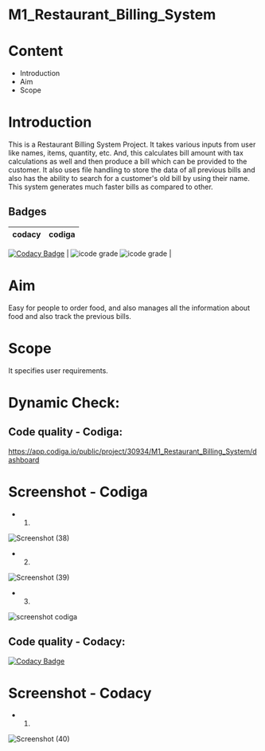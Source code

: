 # M1_Restaurant_Billing_System

# Content

* Introduction
* Aim 
* Scope



# Introduction

This is a Restaurant Billing System Project. It takes various inputs from user like names, items, quantity, etc. And, this calculates bill amount with tax calculations as well and then produce a bill which can be provided to the customer. It also uses file handling to store the data of all previous bills and also has the ability to search for a customer's old bill by using their name. This system generates much faster bills as compared to other.


## Badges




| codacy | codiga |
|:------:|:-----:|

[![Codacy Badge](https://app.codacy.com/project/badge/Grade/bb6d15b058224f26a2acd4e72e0ce91b)](https://www.codacy.com/gh/Mehak769/M1_Restaurant_Billing_System/dashboard?utm_source=github.com&amp;utm_medium=referral&amp;utm_content=Mehak769/M1_Restaurant_Billing_System&amp;utm_campaign=Badge_Grade) | ![icode grade](https://api.codiga.io/project/30934/score/svg)  ![icode grade](https://api.codiga.io/project/30934/status/svg) |



# Aim 
Easy for people to order food, and also manages all the information about food and also track the previous bills.

# Scope

It specifies user requirements.





# Dynamic Check:

## Code quality - Codiga:
https://app.codiga.io/public/project/30934/M1_Restaurant_Billing_System/dashboard


# Screenshot - Codiga

* 1. 
![Screenshot (38)](https://user-images.githubusercontent.com/63239130/153392604-ade7a063-1fde-43cd-a9e5-1d37d7295e55.png)

* 2. 
![Screenshot (39)](https://user-images.githubusercontent.com/63239130/153392866-2d8e4925-6359-435b-9705-93d6f857ca98.png)

* 3. 
![screenshot codiga](https://user-images.githubusercontent.com/63239130/153393151-137f1016-bc6f-41af-8b71-585ce21904b6.png)


## Code quality - Codacy:
[![Codacy Badge](https://app.codacy.com/project/badge/Grade/bb6d15b058224f26a2acd4e72e0ce91b)](https://www.codacy.com/gh/Mehak769/M1_Restaurant_Billing_System/dashboard?utm_source=github.com&amp;utm_medium=referral&amp;utm_content=Mehak769/M1_Restaurant_Billing_System&amp;utm_campaign=Badge_Grade)

# Screenshot - Codacy

* 1. 
![Screenshot (40)](https://user-images.githubusercontent.com/63239130/153395273-ac91d0a9-0197-4c85-949e-5333fe35dcbd.png)